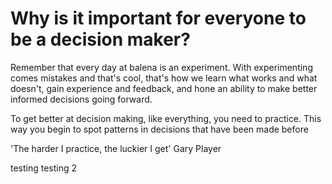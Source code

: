 # Why is it important for everyone to be a decision maker?

Remember that every day at balena is an experiment. With experimenting comes mistakes and that's cool, that's how we learn what works and what doesn't, gain experience and feedback, and hone an ability to make better informed decisions going forward.

To get better at decision making, like everything, you need to practice. This way you begin to spot patterns in decisions that have been made before

'The harder I practice, the luckier I get' Gary Player

testing testing 2